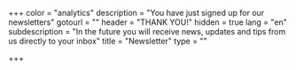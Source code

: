 +++
color = "analytics"
description = "You have just signed up for our newsletters"
gotourl = ""
header = "THANK YOU!"
hidden = true
lang = "en"
subdescription = "In the future you will receive news, updates and tips from us directly to your inbox"
title = "Newsletter"
type = ""

+++
